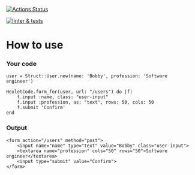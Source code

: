 [![Actions Status](https://github.com/asagafonov/rails-project-63/workflows/hexlet-check/badge.svg)](https://github.com/asagafonov/rails-project-63/actions)

[![linter & tests](https://github.com/asagafonov/rails-project-63/actions/workflows/hexlet-code.yml/badge.svg)](https://github.com/asagafonov/rails-project-63/actions/workflows/hexlet-code.yml)

# How to use

### Your code
```
user = Struct::User.new(name: 'Bobby', profession: 'Software engineer')

HexletCode.form_for(user, url: "/users") do |f|
    f.input :name, class: "user-input"
    f.input :profession, as: "text", rows: 50, cols: 50
    f.submit 'Confirm'
end
```

### Output

```
<form action="/users" method="post">
    <input name="name" type="text" value="Bobby" class="user-input">
    <textarea name="profession" cols="50" rows="50">Software engineer</textarea>
    <input type="submit" value="Confirm">
</form>
```